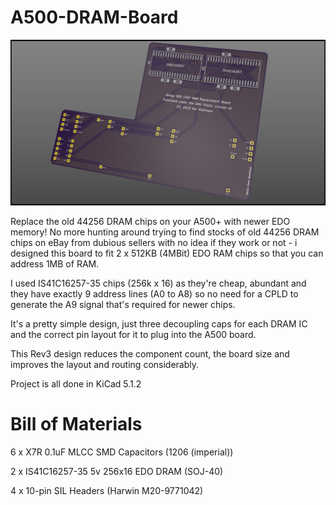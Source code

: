 # A500-DRAM-Board
![A500 DRAM Replacement Board](DRAM%20Board%20v3%20Orth0.png?raw=true "A500 DRAM Replacement Board")

Replace the old 44256 DRAM chips on your A500+ with newer EDO memory! No more hunting around trying to find stocks of old 44256 DRAM chips on eBay from dubious sellers with no idea if they work or not - i designed this board to fit 2 x 512KB (4MBit) EDO RAM chips so that you can address 1MB of RAM.

I used IS41C16257-35 chips (256k x 16) as they're cheap, abundant and they have exactly 9 address lines (A0 to A8) so no need for a CPLD to generate the A9 signal that's required for newer chips.

It's a pretty simple design, just three decoupling caps for each DRAM IC and the correct pin layout for it to plug into the A500 board. 

This Rev3 design reduces the component count, the board size and improves the layout and routing considerably.

Project is all done in KiCad 5.1.2

# Bill of Materials

6 x X7R 0.1uF MLCC SMD Capacitors (1206 (imperial))

2 x IS41C16257-35 5v 256x16 EDO DRAM (SOJ-40)

4 x 10-pin SIL Headers (Harwin M20-9771042)

